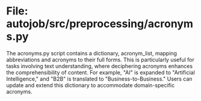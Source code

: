 # File: autojob/src/preprocessing/acronyms.py

The acronyms.py script contains a dictionary, acronym_list, mapping abbreviations and acronyms to their full forms. This is particularly useful for tasks involving text understanding, where deciphering acronyms enhances the comprehensibility of content. For example, "AI" is expanded to "Artificial Intelligence," and "B2B" is translated to "Business-to-Business." Users can update and extend this dictionary to accommodate domain-specific acronyms.
